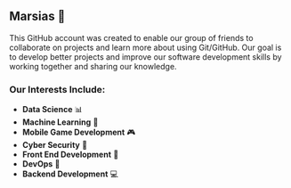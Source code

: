## Marsias 👋

This GitHub account was created to enable our group of friends to collaborate on projects and learn more about using Git/GitHub. Our goal is to develop better projects and improve our software development skills by working together and sharing our knowledge.

### Our Interests Include:

- **Data Science** 📊
- **Machine Learning** 🤖
- **Mobile Game Development** 🎮
- **Cyber Security** 🔐
- **Front End Development** 🎨
- **DevOps** 🚀
- **Backend Development** 💻
